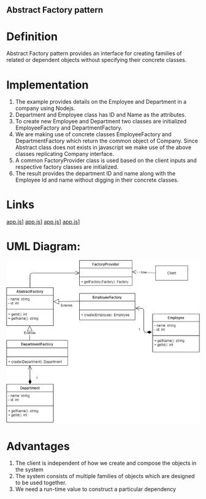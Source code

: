 ## Abstract Factory pattern

# Definition
  Abstract Factory pattern provides an interface for creating families of related or dependent objects without specifying their concrete classes.

# Implementation
1) The example provides details on the Employee and Department in a company using Nodejs.
2) Department and Employee class has ID and Name as the attributes.
3) To create new Employee and Department two classes are initialized EmployeeFactory and DepartmentFactory.
4) We are making use of concrete classes EmployeeFactory and DepartmentFactory which return the common object of Company. Since Abstract class does not exists in javascript we make use of the above classes replicating Company interface.
5) A common FactoryProvider class is used based on the client inputs and respective factory classes are initialized.
6) The result provides the department ID and name along with the Employee Id and name without digging in their concrete classes.

# Links
[app.js](.AbstractFactory-NodeJS/app.js)]
[app.js](.AbstractFactory-NodeJS/Department.js)]
[app.js](.AbstractFactory-NodeJS/DepartmentFactory.js)]
[app.js](.AbstractFactory-NodeJS/Employee.js)]


# UML Diagram:
![Abstract Factory Design Pattern](AbstractFactory.png)

# Advantages
1) The client is independent of how we create and compose the objects in the system
2) The system consists of multiple families of objects which are designed to be used together.
3) We need a run-time value to construct a particular dependency
